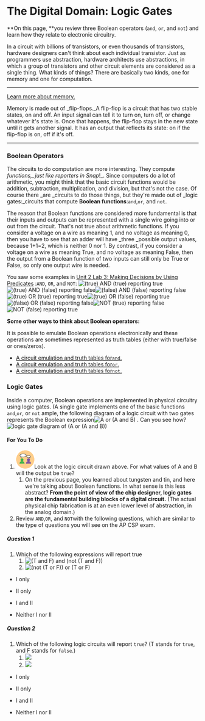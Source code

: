 # The Digital Domain: Logic Gates

**On this page, **you review three Boolean operators \(`and`, `or`, and `not`\) and learn how they relate to electronic circuitry.

In a circuit with billions of transistors, or even thousands of transistors, hardware designers can't think about each individual transistor. Just as programmers use abstraction, hardware architects use abstractions, in which a group of transistors and other circuit elements are considered as a single thing. What kinds of things? There are basically two kinds, one for memory and one for computation.

---

[Learn more about memory.](https://bjc.edc.org/bjc-r/cur/programming/6-computers/1-abstraction/09-digital-logic-gates.html?topic=nyc_bjc%2F6-how-computers-work.topic#hint-memory)

Memory is made out of \_flip-flops.\_A flip-flop is a circuit that has two stable states, on and off. An input signal can tell it to turn on, turn off, or change whatever it's state is. Once that happens, the flip-flop stays in the new state until it gets another signal. It has an output that reflects its state: on if the flip-flop is on, off if it's off.

---

### Boolean Operators

The circuits to do computation are more interesting. They compute _functions,\_just like reporters in Snap_!\_. Since computers do a lot of arithmetic, you might think that the basic circuit functions would be addition, subtraction, multiplication, and division, but that's not the case. Of course there \_are \_circuits to do those things, but they're made out of \_logic gates:\_circuits that compute **Boolean functions**:`and`,`or`, and `not`.

The reason that Boolean functions are considered more fundamental is that their inputs and outputs can be represented with a single wire going into or out from the circuit. That's not true about arithmetic functions. If you consider a voltage on a wire as meaning 1, and no voltage as meaning 0, then you have to see that an adder will have \_three \_possible output values, because 1+1=2, which is neither 0 nor 1. By contrast, if you consider a voltage on a wire as meaning True, and no voltage as meaning False, then the output from a Boolean function of two inputs can still only be True or False, so only one output wire is needed.

You saw some examples in [Unit 2 Lab 3: Making Decisions by Using Predicates](https://bjc.edc.org/bjc-r/cur/programming/2-complexity/3-predicates/1-adding-questions.html?topic=nyc_bjc%2F2-conditionals-abstraction.topic&course=bjc4nyc.html&novideo&noassignment) :`AND`, `OR`, and `NOT`: ![](https://bjc.edc.org/bjc-r/img/6-computers/logical-operators/and-TT-reporting.png "\(true\) AND \(true\) reporting true")![](https://bjc.edc.org/bjc-r/img/6-computers/logical-operators/and-TF-reporting.png "\(true\) AND \(false\) reporting false")![](https://bjc.edc.org/bjc-r/img/6-computers/logical-operators/and-FF-reporting.png "\(false\) AND \(false\) reporting false")![](https://bjc.edc.org/bjc-r/img/6-computers/logical-operators/or-TT-reporting.png "\(true\) OR \(true\) reporting true")![](https://bjc.edc.org/bjc-r/img/6-computers/logical-operators/or-TF-reporting.png "\(true\) OR \(false\) reporting true")![](https://bjc.edc.org/bjc-r/img/6-computers/logical-operators/or-FF-reporting.png "\(false\) OR \(false\) reporting false")![](https://bjc.edc.org/bjc-r/img/6-computers/logical-operators/not-T-reporting.png "NOT \(true\) reporting false")![](https://bjc.edc.org/bjc-r/img/6-computers/logical-operators/not-F-reporting.png "NOT \(false\) reporting true")

**Some other ways to think about Boolean operators:**

It is possible to emulate Boolean operations electronically and these operations are sometimes represented as truth tables \(either with true/false or ones/zeros\).

* [A circuit emulation and truth tables for`and`.](https://bjc.edc.org/bjc-r/cur/programming/6-computers/1-abstraction/09-digital-logic-gates.html?topic=nyc_bjc%2F6-how-computers-work.topic#hint-truth-tables-and)
* [A circuit emulation and truth tables for`or`.](https://bjc.edc.org/bjc-r/cur/programming/6-computers/1-abstraction/09-digital-logic-gates.html?topic=nyc_bjc%2F6-how-computers-work.topic#hint-truth-tables-or)
* [A circuit emulation and truth tables for`not`.](https://bjc.edc.org/bjc-r/cur/programming/6-computers/1-abstraction/09-digital-logic-gates.html?topic=nyc_bjc%2F6-how-computers-work.topic#hint-truth-tables-not)

### Logic Gates

Inside a computer, Boolean operations are implemented in physical circuitry using logic gates. \(A single gate implements one of the  basic functions `and`,`or`, or `not` ample, the following diagram of a logic circuit with two gates represents the Boolean expression![](https://bjc.edc.org/bjc-r/img/6-computers/%28a%29or%28%28a%29and%28b%29%29-booleans.png "A or \(A and B\)") . Can you see how?![](https://bjc.edc.org/bjc-r/img/6-computers/%28a%29or%28%28a%29and%28b%29%29-gate.png "logic gate diagram of \(A or \(A and B\)\)")

#### For You To Do

1. ![](/assets/twoPeopleThinking.png)Look at the logic circuit drawn above. For what values of A and B will the output be `true`?
   1. On the previous page, you learned about tungsten and tin, and here we're talking about Boolean functions. In what sense is this less abstract? **From the point of view of the chip designer, logic gates are the fundamental building blocks of a digital circuit.** \(The actual physical chip fabrication is at an even lower level of abstraction, in the analog domain.\)
2. Review `AND`,`OR`, and `NOT`with the following questions, which are similar to the type of questions you will see on the AP CSP exam.

##### Question 1

1. Which of the following expressions will report true  
   1. ![](https://bjc.edc.org/bjc-r/img/6-computers/boolean-quiz-a.png "\(T and F\) and \(not \(T and F\)\)")  
   2. ![](https://bjc.edc.org/bjc-r/img/6-computers/boolean-quiz-b.png "\(not \(T or F\)\) or \(T or F\)")



* I only

* II only
* I and II
* Neither I nor II

##### Question 2

1. Which of the following logic circuits will report `true`? \(T stands for `true`, and F stands for `false`.\)  
   1. ![](https://bjc.edc.org/bjc-r/img/6-computers/logic-gates-quiz-b.png)  
   2. ![](https://bjc.edc.org/bjc-r/img/6-computers/logic-gates-quiz-a.png)



* I only

* II only
* I and II
* Neither I nor II



